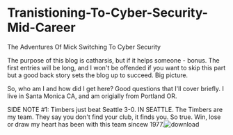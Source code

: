# Tranistioning-To-Cyber-Security-Mid-Career
The Adventures Of Mick Switching To Cyber Security


The purpose of this blog is catharsis, but if it helps someone - bonus. The first entries will be long, and I won't be offended if you want to skip this part but a good back story sets the blog up to succeed. Big picture.

So, who am I and how did I get here? Good questions that I'll cover briefly. I live in Santa Monica CA, and am origially from Portland OR.

SIDE NOTE #1: Timbers just beat Seattle 3-0. IN SEATTLE.
The Timbers are my team. They say you don't find your club, it finds you. So true. Win, lose or draw my heart has been with this team sincew 1977.![download](https://user-images.githubusercontent.com/99157857/178126191-dbd00023-17e1-455c-b986-69796f15cd70.png)
